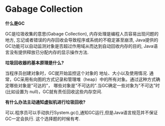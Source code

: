 # Gabage Collection

**什么是GC**

GC是垃圾收集的意思(Gabage Collection),
内存处理是编程人员容易出现问题的地方,
忘记或者错误的内存回收会导致程序或系统的不稳定甚至崩溃,
Java提供的GC功能可以自动监测对象是否超过作用域从而达到自动回收内存的目的,
Java语言没有提供释放已分配内存的显示操作方法.

**垃圾回收器的基本原理是什么?**

当程序员创建对象时，GC就开始监控这个对象的 地址、大小以及使用情况.
通常，GC采用有向图的方式记录和管理堆（heap）中的所有对象。通过这种方式确定哪些对象是"可达的"， 哪些对象是"不可达的".当GC确定一些对象为"不可达"时(比如设置为 null)，GC就有责任回收这些内存空间.

**有什么办法主动通知虚拟机进行垃圾回收?**

可以.程序员可以手动执行System.gc(),通知GC运行,但是Java语言规范并不保证GC一定会执行. 这个选择题的时候有考.
